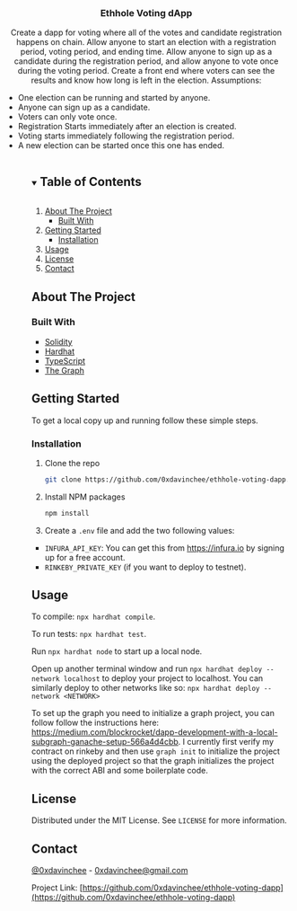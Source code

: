 <br />
<p align="center">
  <h3 align="center">Ethhole Voting dApp</h3>

  <p align="center">
    Create a dapp for voting where all of the votes and candidate registration happens on chain.
    Allow anyone to start an election with a registration period, voting period, and ending time.
    Allow anyone to sign up as a candidate during the registration period, and allow anyone to
    vote once during the voting period. Create a front end where voters can see the results and
    know how long is left in the election.
    Assumptions:
    <ul>
    <li>One election can be running and started by anyone.</li>
    <li>Anyone can sign up as a candidate.</li>
    <li>Voters can only vote once.</li>
    <li>Registration Starts immediately after an election is created.</li>
    <li>Voting starts immediately following the registration period.</li>
    <li>A new election can be started once this one has ended.</li>
    <ul>
  </p>
</p>

<!-- TABLE OF CONTENTS -->
<details open="open">
  <summary><h2 style="display: inline-block">Table of Contents</h2></summary>
  <ol>
    <li>
      <a href="#about-the-project">About The Project</a>
      <ul>
        <li><a href="#built-with">Built With</a></li>
      </ul>
    </li>
    <li>
      <a href="#getting-started">Getting Started</a>
      <ul>
        <li><a href="#installation">Installation</a></li>
      </ul>
    </li>
    <li><a href="#usage">Usage</a></li>
    <li><a href="#license">License</a></li>
    <li><a href="#contact">Contact</a></li>
  </ol>
</details>

<!-- ABOUT THE PROJECT -->

## About The Project

### Built With

- [Solidity](https://soliditylang.org/)
- [Hardhat](https://hardhat.org/)
- [TypeScript](https://typescriptlang.org/)
- [The Graph](https://thegraph.com/)

<!-- GETTING STARTED -->

## Getting Started

To get a local copy up and running follow these simple steps.

### Installation

1. Clone the repo
   ```sh
   git clone https://github.com/0xdavinchee/ethhole-voting-dapp.git
   ```
2. Install NPM packages
   ```sh
   npm install
   ```
3. Create a `.env` file and add the two following values:

- `INFURA_API_KEY`: You can get this from https://infura.io by signing up for a free account.
- `RINKEBY_PRIVATE_KEY` (if you want to deploy to testnet).

<!-- USAGE EXAMPLES -->

## Usage

To compile: `npx hardhat compile`.

To run tests: `npx hardhat test`.

Run `npx hardhat node` to start up a local node.

Open up another terminal window and run `npx hardhat deploy --network localhost` to deploy your project to localhost. You can similarly deploy to other networks like so: `npx hardhat deploy --network <NETWORK>`

To set up the graph you need to initialize a graph project, you can follow follow the instructions here: https://medium.com/blockrocket/dapp-development-with-a-local-subgraph-ganache-setup-566a4d4cbb. I currently first verify my contract on rinkeby and then use `graph init` to initialize the project using the deployed project so that the graph initializes the project with the correct ABI and some boilerplate code.

<!-- LICENSE -->

## License

Distributed under the MIT License. See `LICENSE` for more information.

<!-- CONTACT -->

## Contact

[@0xdavinchee](https://twitter.com/@0xdavinchee) - 0xdavinchee@gmail.com

Project Link: [https://github.com/0xdavinchee/ethhole-voting-dapp](https://github.com/0xdavinchee/ethhole-voting-dapp)
